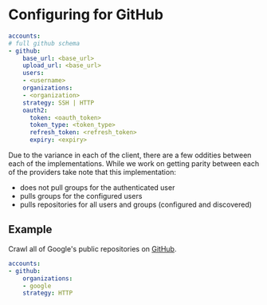 # Configuring for GitHub

```yaml
accounts:
# full github schema
- github:
    base_url: <base_url>
    upload_url: <base_url>
    users:
    - <username>
    organizations:
    - <organization>
    strategy: SSH | HTTP
    oauth2:
      token: <oauth_token>
      token_type: <token_type>
      refresh_token: <refresh_token>
      expiry: <expiry>
```

Due to the variance in each of the client, there are a few oddities between each of the implementations.
While we work on getting parity between each of the providers take note that this implementation:
* does not pull groups for the authenticated user
* pulls groups for the configured users
* pulls repositories for all users and groups (configured and discovered)

## Example

Crawl all of Google's public repositories on [GitHub](https://github.com/google).

```yaml
accounts:
- github:
    organizations:
    - google
    strategy: HTTP
```
